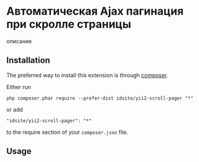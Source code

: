 Автоматическая Ajax пагинация при скролле страницы
==========================================
описание

Installation
------------

The preferred way to install this extension is through [composer](http://getcomposer.org/download/).

Either run

```
php composer.phar require --prefer-dist idsite/yii2-scroll-pager "*"
```

or add

```
"idsite/yii2-scroll-pager": "*"
```

to the require section of your `composer.json` file.


Usage
-----
